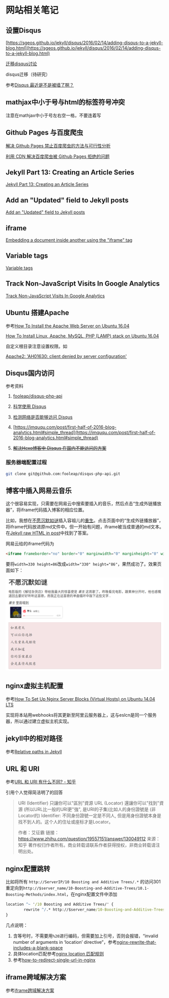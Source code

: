 # 网站相关笔记
## 设置Disqus

[https://sgeos.github.io/jekyll/disqus/2016/02/14/adding-disqus-to-a-jekyll-blog.html](https://sgeos.github.io/jekyll/disqus/2016/02/14/adding-disqus-to-a-jekyll-blog.html)

[迁移disqus讨论
](https://help.disqus.com/customer/en/portal/articles/912627-domain-migration-tool
)


disqus迁移（待研究）

参考[Disqus 最近是不是被墙了啊？](https://www.v2ex.com/t/295213)

## mathjax中小于号与html的标签符号冲突

注意在mathjax中小于号左右空一格，不要连着写

## Github Pages 与百度爬虫

[解决 Github Pages 禁止百度爬虫的方法与可行性分析](http://jerryzou.com/posts/feasibility-of-allowing-baiduSpider-for-Github-Pages/)

[利用 CDN 解决百度爬虫被 Github Pages 拒绝的问题](https://www.dozer.cc/2015/06/github-pages-and-cdn.html)

## Jekyll Part 13: Creating an Article Series

[Jekyll Part 13: Creating an Article Series](https://digitaldrummerj.me/blogging-on-github-part-13-creating-an-article-series/)

## Add an "Updated" field to Jekyll posts

[Add an "Updated" field to Jekyll posts](https://zzz.buzz/2016/02/13/add-an-updated-field-to-your-jekyll-site/)

## iframe

[Embedding a document inside another using the "iframe" tag](http://www.javascriptkit.com/howto/externalhtml.shtml)

## Variable tags

[Variable tags](https://help.shopify.com/themes/liquid/tags/variable-tags#capture)


## Track Non-JavaScript Visits In Google Analytics

[Track Non-JavaScript Visits In Google Analytics](https://www.simoahava.com/analytics/track-non-javascript-visits-google-analytics/)

## Ubuntu 搭建Apache

参考[How To Install the Apache Web Server on Ubuntu 16.04](https://www.digitalocean.com/community/tutorials/how-to-install-the-apache-web-server-on-ubuntu-16-04)


[How To Install Linux, Apache, MySQL, PHP (LAMP) stack on Ubuntu 16.04](https://www.digitalocean.com/community/tutorials/how-to-install-linux-apache-mysql-php-lamp-stack-on-ubuntu-16-04)

自定义根目录注意设置权限。如

[Apache2: 'AH01630: client denied by server configuration'](https://stackoverflow.com/questions/18392741/apache2-ah01630-client-denied-by-server-configuration)

## Disqus国内访问

参考资料

1. [fooleap/disqus-php-api](https://github.com/fooleap/disqus-php-api)
1. [科学使用 Disqus](http://blog.fooleap.org/use-disqus-correctly.html)
1. [检测网络是否能够访问 Disqus](http://blog.fooleap.org/check-network-able-to-access-disqus.html)
1. [https://imququ.com/post/first-half-of-2016-blog-analytics.html#simple_thread](https://imququ.com/post/first-half-of-2016-blog-analytics.html#simple_thread)

2. [~~解决Hexo博客中 Disqus 在国内不能访问的方案~~](https://www.jianshu.com/p/9cc4cc8628c9)

### 服务器端配置过程

```bash
git clone git@github.com:fooleap/disqus-php-api.git
```

## 博客中插入网易云音乐

这个很容易实现，只需要在网易云中搜索要插入的音乐，然后点击“生成外链播放器”，将iframe代码插入博客的相应位置。

比如，我想在[不愿沉默如谜]()插入容祖儿的[重生](http://music.163.com/#/song?id=522631413)。点击页面中的“生成外链播放器”，将iframe代码放进原md文件中。但一开始有问题，iframe被当成普通的md文本。在[Jekyll raw HTML in post](https://stackoverflow.com/questions/30233461/jekyll-raw-html-in-post)中找到了答案。

网易云给的iframe代码为

```html
<iframe frameborder="no" border="0" marginwidth="0" marginheight="0" width=330 height=86 src="//music.163.com/outchain/player?type=2&id=522631413&auto=1&height=66"></iframe>
```

要将`width=330 height=86`改成`width="330" height="86"`，果然成功了。效果页面如下：

[![](music.png)](https://blog.hohoweiya.xyz/movie/2017/12/30/unwilling-to-be-silent.html)

## nginx虚拟主机配置

参考[How To Set Up Nginx Server Blocks (Virtual Hosts) on Ubuntu 14.04 LTS](https://www.digitalocean.com/community/tutorials/how-to-set-up-nginx-server-blocks-virtual-hosts-on-ubuntu-14-04-lts)

实现将本站用webhooks将其更新至阿里云服务器上，这与eslcn是同一个服务器，所以通过建立虚拟主机实现。


## jekyll中的相对路径

参考[Relative paths in Jekyll](https://ricostacruz.com/til/relative-paths-in-jekyll)

## URL 和 URI

参考[URL 和 URI 有什么不同? - 知乎](https://www.zhihu.com/question/19557151)

引用个人觉得简洁明了的回答

> URI (Identifier) 只讓你可以"區別"資源
> URL (Locator) 還讓你可以"找到"資源 (所以URL比一般的URI更"強", 是URI的子集)比如人的身份證號是 (非Locator的) Identifier: 不同身份證號一定是不同人, 但是用身份證號本身是找不到人的。这个人的住址或座标才是Locator。
> 
> 作者：艾征霸
> 链接：https://www.zhihu.com/question/19557151/answer/130049112
> 来源：知乎
> 著作权归作者所有。商业转载请联系作者获得授权，非商业转载请注明出处。

## nginx配置跳转

比如将所有 `http://ServerIP/10 Boosting and Additive Trees/.*` 的访问301重定向到`http://$server_name/10-Boosting-and-Additive-Trees/10.1-Boosting-Methods/index.html`，在nginx配置文件中添加
```cmd
location ^~ '/10 Boosting and Additive Trees/' {
        rewrite ^/.* http://$server_name/10-Boosting-and-Additive-Trees/10.1-Boosting-Methods/index.html permanent;
}
```

几点说明：

1. 含等号时，不需要用`%20`进行编码，但需要加上引号，否则会报错，“invalid number of arguments in ‘location’ directive”，参考[nginx-rewrite-that-includes-a-blank-space](https://stackoverflow.com/questions/12101690/nginx-rewrite-that-includes-a-blank-spce)
2. 具体location匹配参考[nginx location 匹配规则](http://blog.csdn.net/wu5215080/article/details/55050858)
3. 参考[how-to-redirect-single-url-in-nginx](https://stackoverflow.com/questions/18037716/how-to-redirect-single-url-in-nginx)

## iframe跨域解决方案

参考[iframe跨域解决方案](http://blog.sina.com.cn/s/blog_63940ce201015w0d.html)